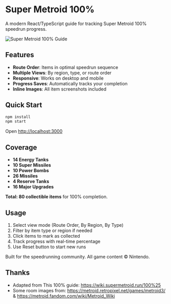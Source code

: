 # Super Metroid 100%

A modern React/TypeScript guide for tracking Super Metroid 100% speedrun progress.

![Super Metroid 100% Guide](screenshot.png)

## Features

- **Route Order**: Items in optimal speedrun sequence
- **Multiple Views**: By region, type, or route order
- **Responsive**: Works on desktop and mobile
- **Progress Saves**: Automatically tracks your completion
- **Inline Images**: All item screenshots included

## Quick Start

```bash
npm install
npm start
```

Open [http://localhost:3000](http://localhost:3000)

## Coverage

- **14 Energy Tanks**
- **10 Super Missiles** 
- **10 Power Bombs**
- **26 Missiles**
- **4 Reserve Tanks**
- **16 Major Upgrades**

**Total: 80 collectible items** for 100% completion.

## Usage

1. Select view mode (Route Order, By Region, By Type)
2. Filter by item type or region if needed
3. Click items to mark as collected
4. Track progress with real-time percentage
5. Use Reset button to start new runs

Built for the speedrunning community. All game content © Nintendo.

## Thanks

- Adapted from This 100% guide: https://wiki.supermetroid.run/100%25
- Some room images from: https://metroid.retropixel.net/games/metroid3/ & https://metroid.fandom.com/wiki/Metroid_Wiki
